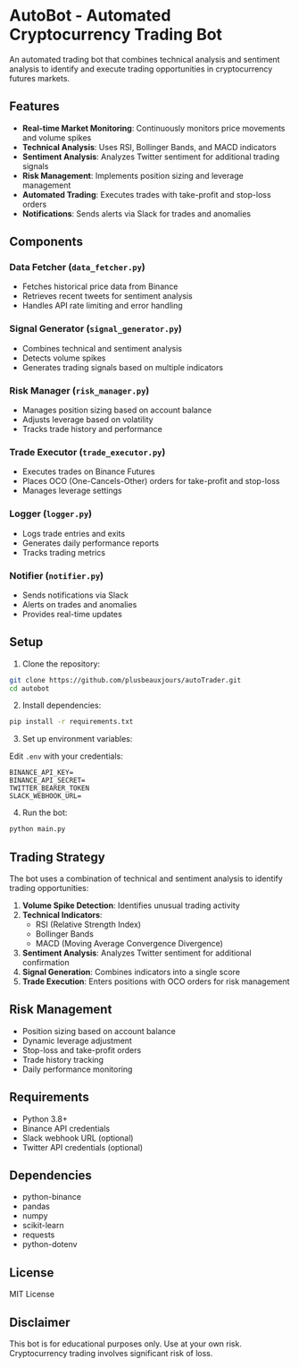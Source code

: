 # AutoBot - Automated Cryptocurrency Trading Bot

An automated trading bot that combines technical analysis and sentiment analysis to identify and execute trading opportunities in cryptocurrency futures markets.

## Features

- **Real-time Market Monitoring**: Continuously monitors price movements and volume spikes
- **Technical Analysis**: Uses RSI, Bollinger Bands, and MACD indicators
- **Sentiment Analysis**: Analyzes Twitter sentiment for additional trading signals
- **Risk Management**: Implements position sizing and leverage management
- **Automated Trading**: Executes trades with take-profit and stop-loss orders
- **Notifications**: Sends alerts via Slack for trades and anomalies

## Components

### Data Fetcher (`data_fetcher.py`)

- Fetches historical price data from Binance
- Retrieves recent tweets for sentiment analysis
- Handles API rate limiting and error handling

### Signal Generator (`signal_generator.py`)

- Combines technical and sentiment analysis
- Detects volume spikes
- Generates trading signals based on multiple indicators

### Risk Manager (`risk_manager.py`)

- Manages position sizing based on account balance
- Adjusts leverage based on volatility
- Tracks trade history and performance

### Trade Executor (`trade_executor.py`)

- Executes trades on Binance Futures
- Places OCO (One-Cancels-Other) orders for take-profit and stop-loss
- Manages leverage settings

### Logger (`logger.py`)

- Logs trade entries and exits
- Generates daily performance reports
- Tracks trading metrics

### Notifier (`notifier.py`)

- Sends notifications via Slack
- Alerts on trades and anomalies
- Provides real-time updates

## Setup

1. Clone the repository:

```bash
git clone https://github.com/plusbeauxjours/autoTrader.git
cd autobot
```

2. Install dependencies:

```bash
pip install -r requirements.txt
```

3. Set up environment variables:

Edit `.env` with your credentials:

```
BINANCE_API_KEY=
BINANCE_API_SECRET=
TWITTER_BEARER_TOKEN
SLACK_WEBHOOK_URL=
```

4. Run the bot:

```bash
python main.py
```

## Trading Strategy

The bot uses a combination of technical and sentiment analysis to identify trading opportunities:

1. **Volume Spike Detection**: Identifies unusual trading activity
2. **Technical Indicators**:
   - RSI (Relative Strength Index)
   - Bollinger Bands
   - MACD (Moving Average Convergence Divergence)
3. **Sentiment Analysis**: Analyzes Twitter sentiment for additional confirmation
4. **Signal Generation**: Combines indicators into a single score
5. **Trade Execution**: Enters positions with OCO orders for risk management

## Risk Management

- Position sizing based on account balance
- Dynamic leverage adjustment
- Stop-loss and take-profit orders
- Trade history tracking
- Daily performance monitoring

## Requirements

- Python 3.8+
- Binance API credentials
- Slack webhook URL (optional)
- Twitter API credentials (optional)

## Dependencies

- python-binance
- pandas
- numpy
- scikit-learn
- requests
- python-dotenv

## License

MIT License

## Disclaimer

This bot is for educational purposes only. Use at your own risk. Cryptocurrency trading involves significant risk of loss.
